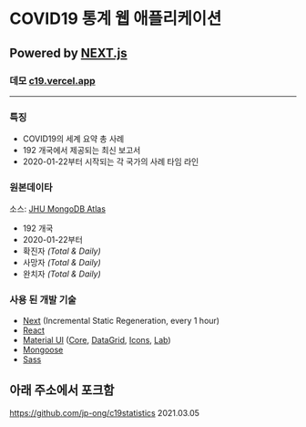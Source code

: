 # **COVID19 통계 웹 애플리케이션**

##  Powered by **[NEXT.js](https://nextjs.org/)**

### 데모 [c19.vercel.app](https://c19.vercel.app/)

---

### **특징**

- COVID19의 세계 요약 총 사례
- 192 개국에서 제공되는 최신 보고서
- 2020-01-22부터 시작되는 각 국가의 사례 타임 라인

### **원본데이타**

소스: [JHU MongoDB Atlas](https://developer.mongodb.com/article/johns-hopkins-university-covid-19-data-atlas/)

- 192 개국
- 2020-01-22부터 
- 확진자 _(Total & Daily)_
- 사망자 _(Total & Daily)_
- 완치자 _(Total & Daily)_

### **사용 된 개발 기술**

- [Next](https://nextjs.org/) (Incremental Static Regeneration, every 1 hour)
- [React](https://reactjs.org/)
- [Material UI](https://material-ui.com/) ([Core](https://www.npmjs.com/package/@material-ui/core), [DataGrid](https://www.npmjs.com/package/@material-ui/data-grid), [Icons](https://www.npmjs.com/package/@material-ui/icons), [Lab](https://www.npmjs.com/package/@material-ui/lab))
- [Mongoose](https://mongoosejs.com/)
- [Sass](https://sass-lang.com/)

## 아래 주소에서 포크함
https://github.com/jp-ong/c19statistics 2021.03.05